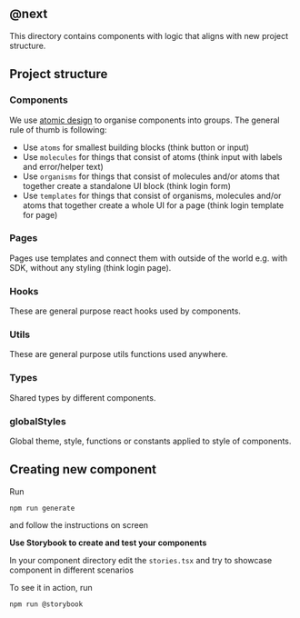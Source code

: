 ## @next

This directory contains components with logic that aligns with new project structure.

## Project structure

### Components

We use [atomic design](http://bradfrost.com/blog/post/atomic-web-design/) to organise components into groups. The general rule of thumb is following:

- Use `atoms` for smallest building blocks (think button or input)
- Use `molecules` for things that consist of atoms (think input with labels and error/helper text)
- Use `organisms` for things that consist of molecules and/or atoms that together create a standalone UI block (think login form)
- Use `templates` for things that consist of organisms, molecules and/or atoms that together create a whole UI for a page (think login template for page)

### Pages

Pages use templates and connect them with outside of the world e.g. with SDK, without any styling (think login page).

### Hooks

These are general purpose react hooks used by components.

### Utils

These are general purpose utils functions used anywhere.

### Types

Shared types by different components.

### globalStyles

Global theme, style, functions or constants applied to style of components.

## Creating new component

Run

```
npm run generate
```

and follow the instructions on screen

<b>Use Storybook to create and test your components</b>

In your component directory edit the `stories.tsx` and try to showcase component in different scenarios

To see it in action, run

```
npm run @storybook
```
